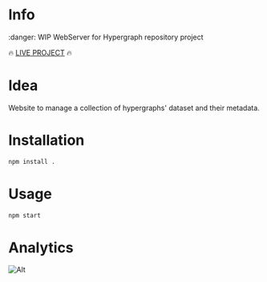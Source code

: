 # Info
:danger: WIP
WebServer for Hypergraph repository project

:fire: [LIVE PROJECT](https://repobeats.axiom.co/) :fire:

# Idea
Website to manage a collection of hypergraphs' dataset and their metadata.

# Installation
```bash
npm install .
```

# Usage
```bash
npm start
```

# Analytics

![Alt](https://repobeats.axiom.co/api/embed/3a2e7dd939e618291bc600f7c4e3acb563ba57d8.svg "Repobeats analytics image")
